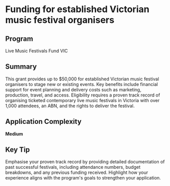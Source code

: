 # Funding for established Victorian music festival organisers
  
## Program
Live Music Festivals Fund VIC

## Summary
This grant provides up to $50,000 for established Victorian music festival organisers to stage new or existing events. Key benefits include financial support for event planning and delivery costs such as marketing, production, travel, and access. Eligibility requires a proven track record of organising ticketed contemporary live music festivals in Victoria with over 1,000 attendees, an ABN, and the rights to deliver the festival.

## Application Complexity
**Medium**

## Key Tip
Emphasise your proven track record by providing detailed documentation of past successful festivals, including attendance numbers, budget breakdowns, and any previous funding received. Highlight how your experience aligns with the program's goals to strengthen your application.
